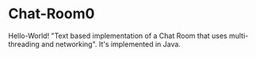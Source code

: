 # Chat-Room0
Hello-World!
"Text based implementation of a Chat Room that uses multi-threading and networking".
It's implemented in Java.
